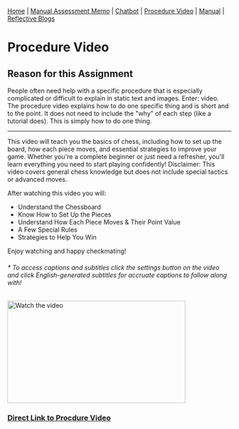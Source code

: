[Home](index.md) | [Manual Assessment Memo](manual_assessment_memo.md) | [Chatbot](chatbot.md) | [Procedure Video](procedure_video.md) | [Manual](manual.md) | [Reflective Blogs](reflective_blogs.md) 


# Procedure Video

## Reason for this Assignment

People often need help with a specific procedure that is especially complicated or difficult to explain in static text and images. Enter: video. 
The procedure video explains how to do one specific thing and is short and to the point. It does not need to include the "why" of each step (like a tutorial does). This is simply how to do one thing.

---

This video will teach you the basics of chess, including how to set up the board, how each piece moves, and essential strategies to improve your game. Whether you're a complete beginner or just need a refresher, you'll learn everything you need to start playing confidently! 
Disclaimer: This video covers general chess knowledge but does not include special tactics or advanced moves.

After watching this video you will:
* Understand the Chessboard
* Know How to Set Up the Pieces
* Understand How Each Piece Moves & Their Point Value
* A Few Special Rules
* Strategies to Help You Win

Enjoy watching and happy checkmating!

###### * To access captions and subtitles click the settings button on the video and click English-generated subtitles for accruate captions to follow along with!

<a href="https://www.youtube.com/watch?v=2WqRgLNFfnA">
    <img src="https://images.chesscomfiles.com/uploads/v1/images_users/tiny_mce/CHESScom/phphK5JVu.png" alt="Watch the video" width="400" height="230">
</a>




### [Direct Link to Procdure Video](https://www.youtube.com/watch?v=2WqRgLNFfnA)

